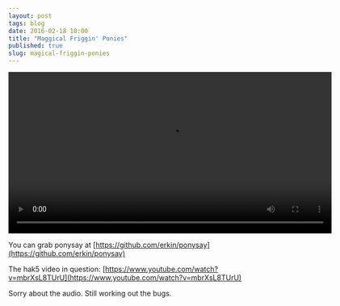```yaml
---
layout: post
tags: blog
date: 2016-02-18 10:00
title: "Maggical Friggin' Ponies"
published: true
slug: magical-friggin-ponies
---
```


<div style="margin: 0 auto; width: 640px;">
  <video width="640" hight="360" src="https://archive.org/download/magical-friggin-ponies/magical-friggin-ponies.webm" controls>
</div>

You can grab ponysay at [https://github.com/erkin/ponysay](https://github.com/erkin/ponysay)

The hak5 video in question: [https://www.youtube.com/watch?v=mbrXsL8TUrU](https://www.youtube.com/watch?v=mbrXsL8TUrU)

Sorry about the audio. Still working out the bugs.
